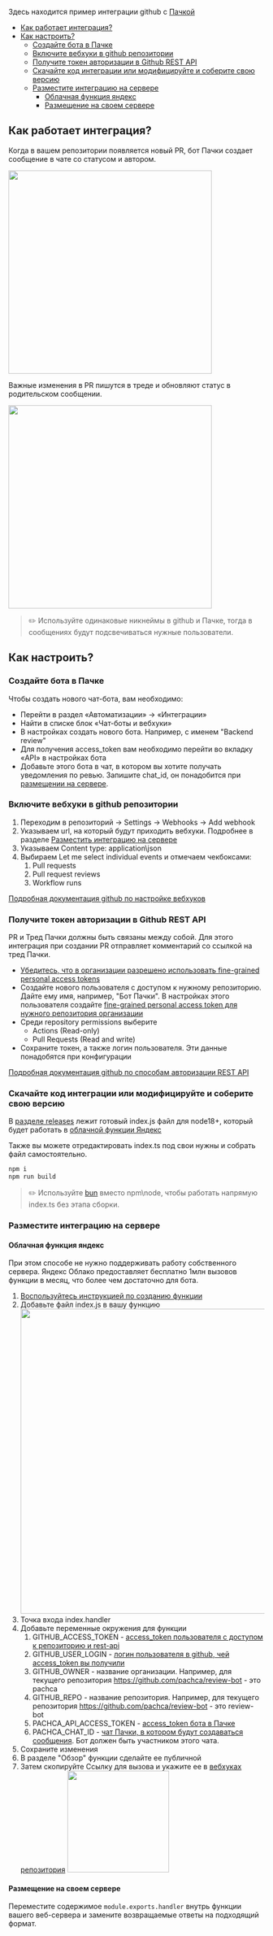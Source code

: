 Здесь находится пример интеграции github с [Пачкой](https://pachca.com)

- [Как работает интеграция?](#как-работает-интеграция)
- [Как настроить?](#как-настроить)
  - [Создайте бота в Пачке](#создайте-бота-в-пачке)
  - [Включите вебхуки в github репозитории](#включите-вебхуки-в-github-репозитории)
  - [Получите токен авторизации в Github REST API](#получите-токен-авторизации-в-github-rest-api)
  - [Скачайте код интеграции или модифицируйте и соберите свою версию](#скачайте-код-интеграции-или-модифицируйте-и-соберите-свою-версию)
  - [Разместите интеграцию на сервере](#разместите-интеграцию-на-сервере)
    - [Облачная функция яндекс](#облачная-функция-яндекс)
    - [Размещение на своем сервере](#размещение-на-своем-сервере)

## Как работает интеграция?

Когда в вашем репозитории появляется новый PR, бот Пачки создает сообщение в чате со статусом и автором.

<img src="images/new_pr.png" width="400"/>

Важные изменения в PR пишутся в треде и обновляют статус в родительском сообщении.

<img src="images/updated_pr.png" width="400"/>

> ✏️ Используйте одинаковые никнеймы в github и Пачке, тогда в сообщениях будут подсвечиваться нужные пользователи.

## Как настроить?

### Создайте бота в Пачке

Чтобы создать нового чат-бота, вам необходимо:

- Перейти в раздел «Автоматизации» → «Интеграции»
- Найти в списке блок «Чат-боты и вебхуки»
- В настройках создать нового бота. Например, с именем "Backend review"
- Для получения access_token вам необходимо перейти во вкладку «API» в настройках бота
- Добавьте этого бота в чат, в котором вы хотите получать уведомления по ревью. Запишите chat_id, он понадобится при [размещении на сервере](#разместите-интеграцию-на-сервере).

### Включите вебхуки в github репозитории

1. Переходим в репозиторий -> Settings -> Webhooks -> Add webhook
2. Указываем url, на который будут приходить вебхуки. Подробнее в разделе [Разместить интеграцию на сервере](#разместите-интеграцию-на-сервере)
3. Указываем Content type: application\json
4. Выбираем Let me select individual events и отмечаем чекбоксами:
   1. Pull requests
   2. Pull request reviews
   3. Workflow runs

[Подробная документация github по настройке вебхуков](https://docs.github.com/en/webhooks/using-webhooks/creating-webhooks)

### Получите токен авторизации в Github REST API

PR и Тред Пачки должны быть связаны между собой. Для этого интеграция при создании PR отправляет комментарий со ссылкой на тред Пачки.

- [Убедитесь, что в организации разрешено использовать fine-grained personal access tokens](https://docs.github.com/en/organizations/managing-programmatic-access-to-your-organization/setting-a-personal-access-token-policy-for-your-organization)
- Создайте нового пользователя с доступом к нужному репозиторию. Дайте ему имя, например, "Бот Пачки". В настройках этого пользователя создайте [fine-grained personal access token для нужного репозитория организации](https://docs.github.com/en/authentication/keeping-your-account-and-data-secure/managing-your-personal-access-tokens#creating-a-fine-grained-personal-access-token)
- Среди repository permissions выберите
  - Actions (Read-only)
  - Pull Requests (Read and write)
- Сохраните токен, а также логин пользователя. Эти данные понадобятся при конфигурации

[Подробная документация github по способам авторизации REST API](https://docs.github.com/en/rest/authentication/authenticating-to-the-rest-api?apiVersion=2022-11-28)

### Скачайте код интеграции или модифицируйте и соберите свою версию

В [разделе releases](https://github.com/pachca/review-bot/releases/latest) лежит готовый index.js файл для node18+, который будет работать в [облачной функции Яндекс](#облачная-функция-яндекс)

Также вы можете отредактировать index.ts под свои нужны и собрать файл самостоятельно.

```bash
npm i
npm run build
```

> ✏️ Используйте [bun](https://bun.sh/) вместо npm\node, чтобы работать напрямую index.ts без этапа сборки.

### Разместите интеграцию на сервере

#### Облачная функция яндекс

При этом способе не нужно поддерживать работу собственного сервера. Яндекс Облако предоставляет бесплатно 1млн вызовов функции в месяц, что более чем достаточно для бота.

1. [Воспользуйтесь инструкцией по созданию функции](https://yandex.cloud/ru/docs/functions/quickstart/create-function/node-function-quickstart)
2. Добавьте файл index.js в вашу функцию <img src="images/cloud_setup.png" width="600" />
3. Точка входа index.handler
4. Добавьте переменные окружения для функции
   1. GITHUB_ACCESS_TOKEN - [access_token пользователя с доступом к репозиторию и rest-api](#получите-токен-авторизации-в-github-rest-api)
   2. GITHUB_USER_LOGIN - [логин пользователя в github, чей access_token вы получили](#получите-токен-авторизации-в-github-rest-api)
   3. GITHUB_OWNER - название организации. Например, для текущего репозитория https://github.com/pachca/review-bot - это pachca
   4. GITHUB_REPO - название репозитория. Например, для текущего репозитория https://github.com/pachca/review-bot - это review-bot
   5. PACHCA_API_ACCESS_TOKEN - [access_token бота в Пачке](#создайте-бота-в-пачке)
   6. PACHCA_CHAT_ID - [чат Пачки, в котором будут создаваться сообщения](#создайте-бота-в-пачке). Бот должен быть участником этого чата.
5. Сохраните изменения
6. В разделе "Обзор" функции сделайте ее публичной
7. Затем скопируйте Ссылку для вызова и укажите ее в [вебхуках репозитория](#включите-вебхуки-в-github-репозитории)
   <img src="images/function.png" width="200">

#### Размещение на своем сервере

Переместите содержимое `module.exports.handler` внутрь функции вашего веб-сервера и замените возвращаемые ответы на подходящий формат.
